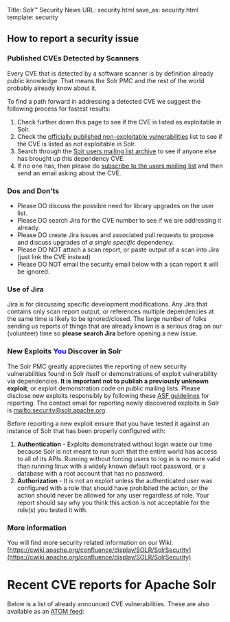 Title: Solr™ Security News
URL: security.html
save_as: security.html
template: security

## How to report a security issue

### Published CVEs Detected by Scanners
Every CVE that is detected by a software scanner is by definition already public knowledge. That means the Solr PMC and the rest of the world probably already know about it.

To find a path forward in addressing a detected CVE we suggest the following process for fastest results:

1. Check further down this page to see if the CVE is listed as exploitable in Solr.
2. Check the [officially published non-exploitable vulnerabilities](https://cwiki.apache.org/confluence/display/SOLR/SolrSecurity#SolrSecurity-SolrandVulnerabilityScanningTools) list to see if the CVE is listed as not exploitable in Solr.
3. Search through the [Solr users mailing list archive](https://lists.apache.org/list.html?users@solr.apache.org)  to see if anyone else has brought up this dependency CVE.
4. If no one has, then please do [subscribe to the users mailing list](https://solr.apache.org/community.html#mailing-lists-chat) and then send an email asking about the CVE.

### Dos and Don'ts
* Please DO discuss the possible need for library upgrades on the user list. 
* Please DO search Jira for the CVE number to see if we are addressing it already.
* Please DO create Jira issues and associated pull requests to propose and discuss upgrades of *a single specific* dependency.
* Please DO NOT attach a scan report, or paste output of a scan into Jira (just link the CVE instead)
* Please DO NOT email the security email below with a scan report it will be ignored.

### Use of Jira
Jira is for discussing specific development modifications. Any Jira that contains only scan report output, or references multiple dependencies at the same time is likely to be ignored/closed. The large number of folks sending us reports of things that are already known is a serious drag on our (volunteer) time so **please search Jira** before opening a new issue. 

### New Exploits <span style="color:blue">You</span> Discover in Solr

The Solr PMC greatly appreciates the reporting of new security vulnerabilities found in Solr itself or demonstrations of exploit vulnerability via dependencies. **It is important not to publish a previously unknown exploit**, or exploit demonstration code on public mailing lists. Please disclose new exploits responsibly by following these [ASF guidelines](https://www.apache.org/security/) for reporting. The contact email for reporting newly discovered exploits in Solr is <mailto:security@solr.apache.org>.

Before reporting a new exploit ensure that you have tested it against an instance of Solr that has been properly configured with:

1. **Authentication** - Exploits demonstrated without login waste our time because Solr is not meant to run such that the entire world has access to all of its APIs. Running without forcing users to log in is no more valid than running linux with a widely known default root password, or a database with a root account that has no password.
2. **Authorization** - It is not an exploit unless the authenticated user was configured with a role that should have prohibited the action, or the action should never be allowed for any user regardless of role. Your report should say why you think this action is not acceptable for the role(s) you tested it with.

### More information
You will find more security related information on our Wiki: [https://cwiki.apache.org/confluence/display/SOLR/SolrSecurity](https://cwiki.apache.org/confluence/display/SOLR/SolrSecurity)

# Recent CVE reports for Apache Solr
Below is a list of already announced CVE vulnerabilities. These are also available as an [ATOM feed](/feeds/solr/security.atom.xml):
